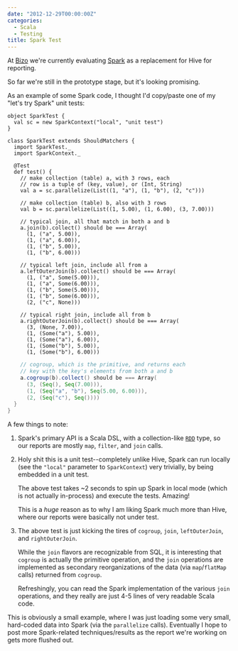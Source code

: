 ```yaml
---
date: "2012-12-29T00:00:00Z"
categories:
  - Scala
  - Testing
title: Spark Test
---
```



At [Bizo](http://www.bizo.com) we're currently evaluating [Spark](http://www.spark-project.org) as a replacement for Hive for reporting.

So far we're still in the prototype stage, but it's looking promising.

As an example of some Spark code, I thought I'd copy/paste one of my "let's try Spark" unit tests:

    object SparkTest {
      val sc = new SparkContext("local", "unit test")
    }

    class SparkTest extends ShouldMatchers {
      import SparkTest._
      import SparkContext._

      @Test
      def test() {
        // make collection (table) a, with 3 rows, each
        // row is a tuple of (key, value), or (Int, String)
        val a = sc.parallelize(List((1, "a"), (1, "b"), (2, "c")))

        // make collection (table) b, also with 3 rows
        val b = sc.parallelize(List((1, 5.00), (1, 6.00), (3, 7.00)))

        // typical join, all that match in both a and b
        a.join(b).collect() should be === Array(
          (1, ("a", 5.00)),
          (1, ("a", 6.00)),
          (1, ("b", 5.00)),
          (1, ("b", 6.00)))

        // typical left join, include all from a
        a.leftOuterJoin(b).collect() should be === Array(
          (1, ("a", Some(5.00))),
          (1, ("a", Some(6.00))),
          (1, ("b", Some(5.00))),
          (1, ("b", Some(6.00))),
          (2, ("c", None)))

        // typical right join, include all from b
        a.rightOuterJoin(b).collect() should be === Array(
          (3, (None, 7.00)),
          (1, (Some("a"), 5.00)),
          (1, (Some("a"), 6.00)),
          (1, (Some("b"), 5.00)),
          (1, (Some("b"), 6.00)))

```scala
    // cogroup, which is the primitive, and returns each
    // key with the key's elements from both a and b
    a.cogroup(b).collect() should be === Array(
      (3, (Seq(), Seq(7.00))),
      (1, (Seq("a", "b"), Seq(5.00, 6.00))),
      (2, (Seq("c"), Seq())))
  }
}
```

A few things to note:

1. Spark's primary API is a Scala DSL, with a collection-like [`RDD`](http://www.spark-project.org/docs/0.6.0/api/core/index.html#spark.RDD) type, so our reports are mostly `map`, `filter`, and `join` calls.

2. Holy shit this is a unit test--completely unlike Hive, Spark can run locally (see the `"local"` parameter to `SparkContext`) very trivially, by being embedded in a unit test.

   The above test takes ~2 seconds to spin up Spark in local mode (which is not actually in-process) and execute the tests. Amazing!

   This is a *huge* reason as to why I am liking Spark much more than Hive, where our reports were basically not under test.

3. The above test is just kicking the tires of `cogroup`, `join`, `leftOuterJoin`, and `rightOuterJoin`.

   While the `join` flavors are recognizable from SQL, it is interesting that `cogroup` is actually the primitive operation, and the `join` operations are implemented as secondary reorganizations of the data (via `map`/`flatMap` calls) returned from `cogroup`.

   Refreshingly, you can read the Spark implementation of the various `join` operations, and they really are just 4-5 lines of very readable Scala code.

This is obviously a small example, where I was just loading some very small, hard-coded data into Spark (via the `parallelize` calls). Eventually I hope to post more Spark-related techniques/results as the report we're working on gets more flushed out.
